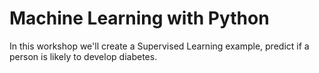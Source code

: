 # Machine Learning with Python

In this workshop we'll create a Supervised Learning example, predict if a person
is likely to develop diabetes.
